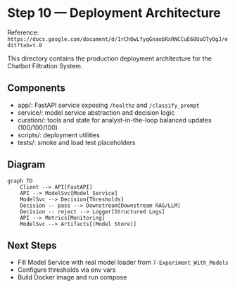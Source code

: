 # Step 10 — Deployment Architecture

Reference: `https://docs.google.com/document/d/1rChOwLfyqGnaobRxRNCCuE68UuOTyOgJ/edit?tab=t.0`

This directory contains the production deployment architecture for the Chatbot Filtration System.

## Components
- app/: FastAPI service exposing `/healthz` and `/classify_prompt`
- service/: model service abstraction and decision logic
- curation/: tools and state for analyst-in-the-loop balanced updates (100/100/100)
- scripts/: deployment utilities
- tests/: smoke and load test placeholders

## Diagram
```mermaid
graph TD
    Client --> API[FastAPI]
    API --> ModelSvc[Model Service]
    ModelSvc --> Decision{Thresholds}
    Decision -- pass --> Downstream[Downstream RAG/LLM]
    Decision -- reject --> Logger[Structured Logs]
    API --> Metrics[Monitoring]
    ModelSvc --> Artifacts[(Model Store)]
```

## Next Steps
- Fill Model Service with real model loader from `7-Experiment_With_Models`
- Configure thresholds via env vars
- Build Docker image and run compose
